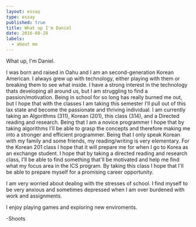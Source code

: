```yaml
---
layout: essay
type: essay
published: true
title: What up I'm Daniel
date: 2016-08-28
labels:
  - about me
---
```


What up, I'm Daniel. 

I was born and raised in Oahu and I am an second-generation Korean American. I always grew up with technology, either playing with them or breaking them to see what inside.  I have a strong interest in the technology thats developing all around us, but I am struggling to find a passion/motivation.  Being in school for so long has really burned me out, but I hope that with the classes I am taking this semester I'll pull out of this lax state and become the passionate and thriving individual. I am currently taking an Algorithms (311), Korean (201), this class (314), and a Directed reading and research. Being that I am a novice programmer I hope that by taking algorithms I'll be able to grasp the concepts and therefore making me into a stronger and efficient programmer. Being that I only speak Korean with my family and some friends, my reading/writing is very elementary. For the Korean 201 class I hope that it will prepare me for when I go to Korea as an exchange student. I hope that by taking a directed reading and research class, I'll be able to find something that'll be motivated and help me find what my focus area in the ICS program. By taking this class I hope that I'll be able to prepare myself for a promising career opportunity.

I am very worried about dealing with the stresses of school. I find myself to be very anxious and sometimes depressed when I am over burdened with work and assignments.

I enjoy playing games and exploring new enviroments. 

-Shoots
